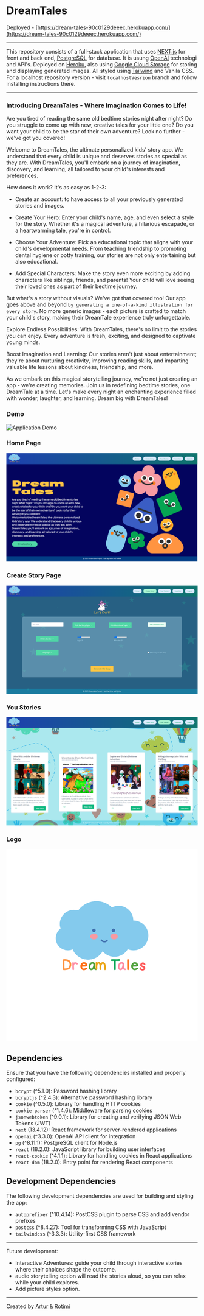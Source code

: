 # DreamTales 
Deployed - [https://dream-tales-90c0129deeec.herokuapp.com/](https://dream-tales-90c0129deeec.herokuapp.com/)
___
This repository consists of a full-stack application that uses [NEXT.js](https://nextjs.org/) for front and back end, [PostgreSQL](https://www.postgresql.org/) for database. It is usung [OpenAI](https://platform.openai.com/overview) technologi and API's. Deployed on [Heroku](heroku.com), also using [Google Cloud Storage](https://cloud.google.com/?hl=en) for storing and displaying generated images. All styled using [Tailwind](https://tailwindcss.com/) and Vanila CSS.
For a localhost repository version - visit ```localhostVesrion``` branch and follow installing instructions there.
___

### Introducing DreamTales - Where Imagination Comes to Life!

Are you tired of reading the same old bedtime stories night after night? Do you struggle to come up with new, creative tales for your little one? Do you want your child to be the star of their own adventure? Look no further - we've got you covered!

Welcome to DreamTales, the ultimate personalized kids' story app. We understand that every child is unique and deserves stories as special as they are. With DreamTales, you'll embark on a journey of imagination, discovery, and learning, all tailored to your child's interests and preferences.

How does it work? It's as easy as 1-2-3:

- Create an account: to have access to all your previously generated stories and images.

- Create Your Hero: Enter your child's name, age, and even select a style for the story. Whether it's a magical adventure, a hilarious escapade, or a heartwarming tale, you're in control.

- Choose Your Adventure: Pick an educational topic that aligns with your child's developmental needs. From teaching friendship to promoting dental hygiene or potty training, our stories are not only entertaining but also educational.

- Add Special Characters: Make the story even more exciting by adding characters like siblings, friends, and parents! Your child will love seeing their loved ones as part of their bedtime journey.

But what's a story without visuals? We've got that covered too! Our app goes above and beyond ```by generating a one-of-a-kind illustration for every story```. No more generic images - each picture is crafted to match your child's story, making their DreamTale experience truly unforgettable.

Explore Endless Possibilities: With DreamTales, there's no limit to the stories you can enjoy. Every adventure is fresh, exciting, and designed to captivate young minds.

Boost Imagination and Learning: Our stories aren't just about entertainment; they're about nurturing creativity, improving reading skills, and imparting valuable life lessons about kindness, friendship, and more.

As we embark on this magical storytelling journey, we're not just creating an app - we're creating memories. Join us in redefining bedtime stories, one DreamTale at a time. Let's make every night an enchanting experience filled with wonder, laughter, and learning. Dream big with DreamTales!

### Demo
![Application Demo](./public/docs/dreamTales.gif)

### Home Page
![Home Page](./public/docs/HomeScreen.png)

### Create Story Page
![Create Story Page](./public/docs/CreateStory.png)

### You Stories
![Your Stories Page](./public/docs/yourStories.png)

### Logo
![DreamTales logo](./public/docs/design/logo/cloudBlueText.svg)


## Dependencies

Ensure that you have the following dependencies installed and properly configured:

- `bcrypt` (^5.1.0): Password hashing library
- `bcryptjs` (^2.4.3): Alternative password hashing library
- `cookie` (^0.5.0): Library for handling HTTP cookies
- `cookie-parser` (^1.4.6): Middleware for parsing cookies
- `jsonwebtoken` (^9.0.1): Library for creating and verifying JSON Web Tokens (JWT)
- `next` (13.4.12): React framework for server-rendered applications
- `openai` (^3.3.0): OpenAI API client for integration
- `pg` (^8.11.1): PostgreSQL client for Node.js
- `react` (18.2.0): JavaScript library for building user interfaces
- `react-cookie` (^4.1.1): Library for handling cookies in React applications
- `react-dom` (18.2.0): Entry point for rendering React components

## Development Dependencies

The following development dependencies are used for building and styling the app:

- `autoprefixer` (^10.4.14): PostCSS plugin to parse CSS and add vendor prefixes
- `postcss` (^8.4.27): Tool for transforming CSS with JavaScript
- `tailwindcss` (^3.3.3): Utility-first CSS framework



---
Future development:
- Interactive Adventures:  guide your child through interactive stories where their choices shape the outcome. 
- audio storytelling option will read the stories aloud, so you can relax while your child explores.
- Add picture styles option.
___

Created by [Artur](https://github.com/mr-Arturio) & [Rotimi](https://github.com/osuntol)
